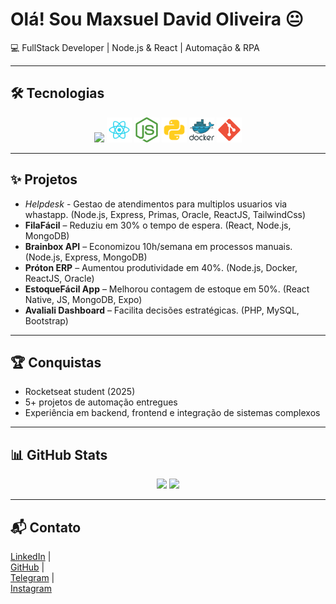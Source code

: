 <p align="center">
  <h1>Olá! Sou Maxsuel David Oliveira 😐</h1>
  <p>💻 FullStack Developer | Node.js & React | Automação & RPA</p>
</p>

---

## 🛠 Tecnologias
<p align="center">
<img src="icons/js.svg" width="40">  
<img src="icons/react.svg" width="40">  
<img src="icons/nodejs.svg" width="40">  
<img src="icons/python.svg" width="40">  
<img src="icons/docker.svg" width="40">  
<img src="icons/git.svg" width="40">
</p>

---

## ✨ Projetos
- *Helpdesk* - Gestao de atendimentos para multiplos usuarios via whastapp. (Node.js, Express, Primas, Oracle, ReactJS, TailwindCss)  
- **FilaFácil** – Reduziu em 30% o tempo de espera. (React, Node.js, MongoDB)  
- **Brainbox API** – Economizou 10h/semana em processos manuais. (Node.js, Express, MongoDB)  
- **Próton ERP** – Aumentou produtividade em 40%. (Node.js, Docker, ReactJS, Oracle)  
- **EstoqueFácil App** – Melhorou contagem de estoque em 50%. (React Native, JS, MongoDB, Expo)  
- **Avaliali Dashboard** – Facilita decisões estratégicas. (PHP, MySQL, Bootstrap)

---

## 🏆 Conquistas
- Rocketseat student (2025)  
- 5+ projetos de automação entregues  
- Experiência em backend, frontend e integração de sistemas complexos

---

## 📊 GitHub Stats
<p align="center">
<img src="https://github-readme-stats.vercel.app/api?username=MaxsuelOliveira&show_icons=true&theme=dark&count_private=true">  
<img src="https://github-readme-stats.vercel.app/api/top-langs/?username=MaxsuelOliveira&layout=compact&theme=dark">
</p>

---

## 📬 Contato
[LinkedIn](https://www.linkedin.com/in/maxsuelOliveiradev/) |  
[GitHub](https://github.com/MaxsuelOliveira) |  
[Telegram](https://t.me/oliveiraMaxsuel) |  
[Instagram](https://www.instagram.com/david_o.santos/)
